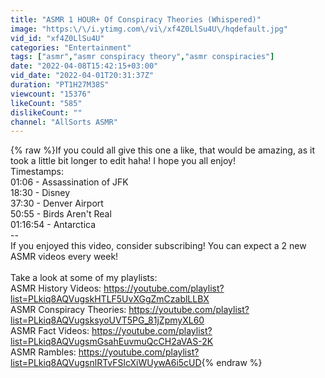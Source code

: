 ```yaml
---
title: "ASMR 1 HOUR+ Of Conspiracy Theories (Whispered)"
image: "https:\/\/i.ytimg.com\/vi\/xf4Z0LlSu4U\/hqdefault.jpg"
vid_id: "xf4Z0LlSu4U"
categories: "Entertainment"
tags: ["asmr","asmr conspiracy theory","asmr conspiracies"]
date: "2022-04-08T15:42:15+03:00"
vid_date: "2022-04-01T20:31:37Z"
duration: "PT1H27M38S"
viewcount: "15376"
likeCount: "585"
dislikeCount: ""
channel: "AllSorts ASMR"
---
```

{% raw %}If you could all give this one a like, that would be amazing, as it took a little bit longer to edit haha! I hope you all enjoy!<br />Timestamps:<br />01:06 - Assassination of JFK<br />18:30 - Disney<br />37:30 - Denver Airport<br />50:55 - Birds Aren't Real<br />01:16:54 - Antarctica<br />--<br />If you enjoyed this video, consider subscribing! You can expect a 2 new ASMR videos every week!<br /><br />Take a look at some of my playlists: <br />ASMR History Videos: <a rel="nofollow" target="blank" href="https://youtube.com/playlist?list=PLkiq8AQVugskHTLF5UvXGgZmCzablLLBX">https://youtube.com/playlist?list=PLkiq8AQVugskHTLF5UvXGgZmCzablLLBX</a><br />ASMR Conspiracy Theories: <a rel="nofollow" target="blank" href="https://youtube.com/playlist?list=PLkiq8AQVugsksyoUVT5PG_81jZpmyXL60">https://youtube.com/playlist?list=PLkiq8AQVugsksyoUVT5PG_81jZpmyXL60</a><br />ASMR Fact Videos: <a rel="nofollow" target="blank" href="https://youtube.com/playlist?list=PLkiq8AQVugsmGsahEuvmuQcCH2aVAS-2K">https://youtube.com/playlist?list=PLkiq8AQVugsmGsahEuvmuQcCH2aVAS-2K</a><br />ASMR Rambles: <a rel="nofollow" target="blank" href="https://youtube.com/playlist?list=PLkiq8AQVugsnlRTvFSlcXiWUywA6i5cUD">https://youtube.com/playlist?list=PLkiq8AQVugsnlRTvFSlcXiWUywA6i5cUD</a>{% endraw %}
